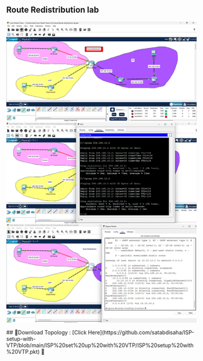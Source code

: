 ## Route Redistribution lab

<p align="center">
  <img src="https://github.com/satabdisaha/redistribution-lab/blob/main/Screenshot%202025-04-20%20140056.png" alt="Let's Get Started">
   <img src="https://github.com/satabdisaha/redistribution-lab/blob/main/Screenshot%202025-04-20%20135938.png" alt="Let's Get Started">
<img src=" https://github.com/satabdisaha/redistribution-lab/blob/main/Screenshot%202025-04-20%20135748.png" alt="Let's Get Started">
</p>
## 📁Download Topology :   [Click Here](https://github.com/satabdisaha/ISP-setup-with-VTP/blob/main/ISP%20set%20up%20with%20VTP/ISP%20setup%20with%20VTP.pkt)  🔫<br>
